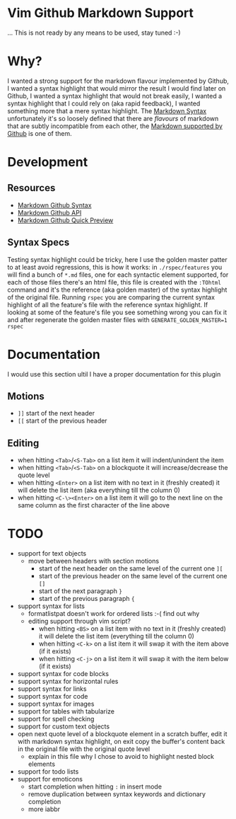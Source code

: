 # Vim Github Markdown Support
... This is not ready by any means to be used, stay tuned :-)


# Why?
I wanted a strong support for the markdown flavour implemented by Github, I wanted a syntax highlight that would mirror the result I would find later on Github, I wanted a syntax highlight that would not break easily, I wanted a syntax highlight that I could rely on (aka rapid feedback), I wanted something more that a mere syntax highlight. The [Markdown Syntax](http://daringfireball.net/projects/markdown/syntax) unfortunately it's so loosely defined that there are *flavours* of markdown that are subtly incompatible from each other, the [Markdown supported by Github](https://help.github.com/articles/github-flavored-markdown) is one of them.


# Development

## Resources
* [Markdown Github Syntax](https://help.github.com/articles/github-flavored-markdown)
* [Markdown Github API](http://developer.github.com/v3/markdown)
* [Markdown Github Quick Preview](http://github-markdown-preview.heroku.com/)

## Syntax Specs
Testing syntax highlight could be tricky, here I use the golden master patter to at least avoid regressions, this is how it works: in `./rspec/features` you will find a bunch of `*.md` files, one for each syntactic element supported, for each of those files there's an html file, this file is created with the `:TOhtml` command and it's the reference (aka golden master) of the syntax highlight of the original file. Running `rspec` you are comparing the current syntax highlight of all the feature's file with the reference syntax highlight. If looking at some of the feature's file you see something wrong you can fix it and after regenerate the golden master files with `GENERATE_GOLDEN_MASTER=1 rspec`


# Documentation
I would use this section ultil I have a proper documentation for this plugin

## Motions
* `]]` start of the next header
* `[[` start of the previous header

## Editing
* when hitting `<Tab>`/`<S-Tab>` on a list item it will indent/unindent the item 
* when hitting `<Tab>`/`<S-Tab>` on a blockquote it will increase/decrease the quote level
* when hitting `<Enter>` on a list item with no text in it (freshly created) it will delete the list item (aka everything till the column 0)
* when hitting `<C-\><Enter>` on a list item it will go to the next line on the same column as the first character of the line above


# TODO
* support for text objects
  * move between headers with section motions
    * start of the next header on the same level of the current one `][`
    * start of the previous header on the same level of the current one `[]`
    * start of the next paragraph `}`
    * start of the previous paragraph `{`
* support syntax for lists
  * formatlistpat doesn't work for ordered lists :-( find out why
  * editing support through vim script?
    * when hitting `<BS>` on a list item with no text in it (freshly created) it will delete the list item (everything till the column 0)
    * when hitting `<C-k>` on a list item it will swap it with the item above (if it exists)
    * when hitting `<C-j>` on a list item it will swap it with the item below (if it exists)
* support syntax for code blocks
* support syntax for horizontal rules
* support syntax for links
* support syntax for code
* support syntax for images
* support for tables with tabularize
* support for spell checking
* support for custom text objects
* open next quote level of a blockquote element in a scratch buffer, edit it with markdown syntax highlight, on exit copy the buffer's content back in the original file with the original quote level
  * explain in this file why I chose to avoid to highlight nested block elements
* support for todo lists
* support for emoticons
  * start completion when hitting `:` in insert mode
  * remove duplication between syntax keywords and dictionary completion
  * more iabbr
